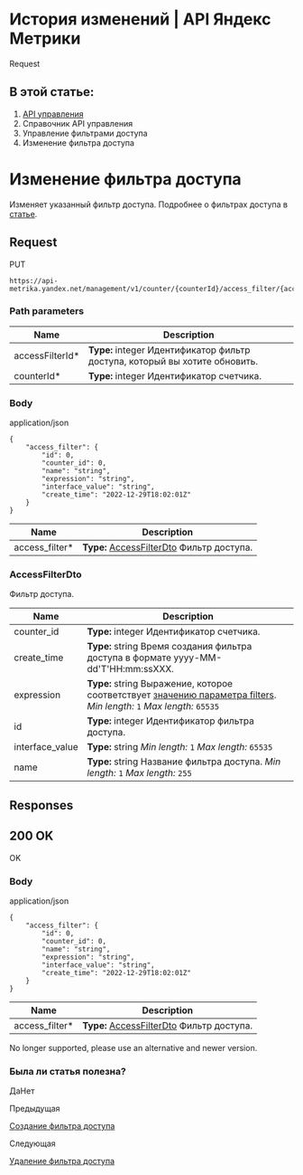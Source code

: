# История изменений | API Яндекс Метрики

Request

## В этой статье:

  1. [API управления](../../index.md)
  2. Справочник API управления
  3. Управление фильтрами доступа
  4. Изменение фильтра доступа

# Изменение фильтра доступа

Изменяет указанный фильтр доступа. Подробнее о фильтрах доступа в [статье](https://yandex.../../../support/metrica/general/access-filters.md).

## [](ru/management/openapi/access_filter/updateAccessFilter#request)Request

PUT
    
    
    https://api-metrika.yandex.net/management/v1/counter/{counterId}/access_filter/{accessFilterId}
    

### [](ru/management/openapi/access_filter/updateAccessFilter#path-parameters)Path parameters

**Name** |  **Description**  
---|---  
accessFilterId* |  **Type:** integer<int32> Идентификатор фильтр доступа, который вы хотите обновить.  
counterId* |  **Type:** integer<int32> Идентификатор счетчика.  
  
### [](ru/management/openapi/access_filter/updateAccessFilter#body)Body

application/json
    
    
    {
        "access_filter": {
            "id": 0,
            "counter_id": 0,
            "name": "string",
            "expression": "string",
            "interface_value": "string",
            "create_time": "2022-12-29T18:02:01Z"
        }
    }
    

**Name** |  **Description**  
---|---  
access_filter* |  **Type:** [AccessFilterDto](updateaccessfilter.md) Фильтр доступа.  
  
### [](ru/management/openapi/access_filter/updateAccessFilter#accessfilterdto)AccessFilterDto

Фильтр доступа.

**Name** |  **Description**  
---|---  
counter_id |  **Type:** integer<int32> Идентификатор счетчика.  
create_time |  **Type:** string<date-time> Время создания фильтра доступа в формате yyyy-MM-dd'T'HH:mm:ssXXX.  
expression |  **Type:** string Выражение, которое соответствует [значению параметра filters](../../../stat/segmentation.md). _Min length:_ `1` _Max length:_ `65535`  
id |  **Type:** integer<int32> Идентификатор фильтра доступа.  
interface_value |  **Type:** string _Min length:_ `1` _Max length:_ `65535`  
name |  **Type:** string Название фильтра доступа. _Min length:_ `1` _Max length:_ `255`  
  
## [](ru/management/openapi/access_filter/updateAccessFilter#responses)Responses

## [](ru/management/openapi/access_filter/updateAccessFilter#200-ok)200 OK

OK

### [](ru/management/openapi/access_filter/updateAccessFilter#body1)Body

application/json
    
    
    {
        "access_filter": {
            "id": 0,
            "counter_id": 0,
            "name": "string",
            "expression": "string",
            "interface_value": "string",
            "create_time": "2022-12-29T18:02:01Z"
        }
    }
    

**Name** |  **Description**  
---|---  
access_filter* |  **Type:** [AccessFilterDto](updateaccessfilter.md) Фильтр доступа.  
  
No longer supported, please use an alternative and newer version.

### Была ли статья полезна?

ДаНет

Предыдущая

[Создание фильтра доступа](createaccessfilter.md)

Следующая

[Удаление фильтра доступа](deleteaccessfilter.md)